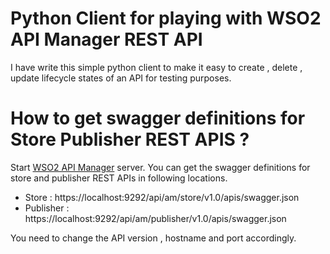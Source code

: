 # Python Client for playing with WSO2 API Manager REST API

I have write this simple python client to make it easy to create , delete ,  update lifecycle states of an API for testing purposes.

# How to get swagger definitions for Store Publisher REST APIS ?

Start [WSO2 API Manager](http://wso2.com/api-management/) server. You can get the swagger definitions for store and publisher REST APIs in following locations.

* Store : https://localhost:9292/api/am/store/v1.0/apis/swagger.json
* Publisher : https://localhost:9292/api/am/publisher/v1.0/apis/swagger.json

You need to change the API version , hostname and port accordingly.